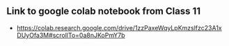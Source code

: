 ## Link to google colab notebook from Class 11 

- https://colab.research.google.com/drive/1zzPaxeWqyLpKmzslfzc23A1xDUyOfa3M#scrollTo=0a8nJKoPmY7b
